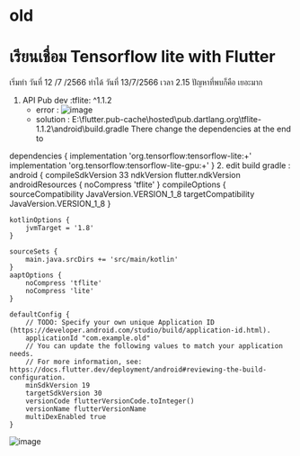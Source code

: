 # old
# เรียนเชื่อม Tensorflow lite with Flutter
เริ่มทำ วันที่ 12 /7 /2566
ทำได้ วันที่ 13/7/2566 เวลา 2.15
ปัญหาที่พบก็คือ เยอะมาก
1. API Pub dev :tflite: ^1.1.2
   - error : ![image](https://github.com/kncode74/Flutter_Tflite/assets/69451462/34861471-c96f-49ca-a20b-8bed96962131)
   - solution : E:\flutter.pub-cache\hosted\pub.dartlang.org\tflite-1.1.2\android\build.gradle There change the dependencies at the end to

dependencies {
    implementation 'org.tensorflow:tensorflow-lite:+'
    implementation 'org.tensorflow:tensorflow-lite-gpu:+'
}
2. edit build gradle :
android {
    compileSdkVersion 33
    ndkVersion flutter.ndkVersion
    androidResources {
        noCompress 'tflite'
    }
    compileOptions {
        sourceCompatibility JavaVersion.VERSION_1_8
        targetCompatibility JavaVersion.VERSION_1_8
    }

    kotlinOptions {
        jvmTarget = '1.8'
    }

    sourceSets {
        main.java.srcDirs += 'src/main/kotlin'
    }
    aaptOptions {
        noCompress 'tflite'
        noCompress 'lite'
    }

    defaultConfig {
        // TODO: Specify your own unique Application ID (https://developer.android.com/studio/build/application-id.html).
        applicationId "com.example.old"
        // You can update the following values to match your application needs.
        // For more information, see: https://docs.flutter.dev/deployment/android#reviewing-the-build-configuration.
        minSdkVersion 19
        targetSdkVersion 30
        versionCode flutterVersionCode.toInteger()
        versionName flutterVersionName
        multiDexEnabled true
    }

![image](https://github.com/kncode74/Flutter_Tflite/assets/69451462/a4824854-a7df-4580-873e-4ef659810a62)

